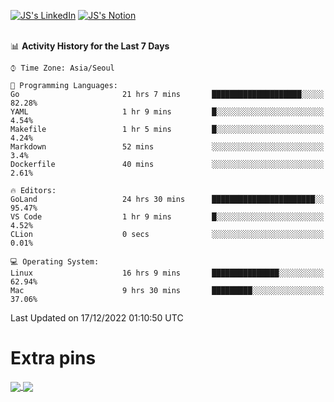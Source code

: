 
[![JS's LinkedIn](https://img.shields.io/badge/LinkedIn-blue?style=for-the-badge&logo=linkedin)](https://www.linkedin.com/in/jaeseung-lee-5a2a32139/) 
[![JS's Notion](https://img.shields.io/badge/Notion-black?style=for-the-badge&logo=notion)](https://bit.ly/ljswiki1) <br><br>
<!-- ![JS's GitHub stats](https://github-readme-stats-lemon-five.vercel.app/api?username=tkxkd0159&hide=contribs,prs,stars,issues&show_icons=true&theme=react&include_all_commits=true)   -->
<!-- ![Top Langs](https://github-readme-stats-lemon-five.vercel.app/api/top-langs/?username=tkxkd0159&layout=compact&hide=jupyter%20notebook,scss,html,css&langs_count=10)  -->


<!--START_SECTION:waka-->
📊 **Activity History for the Last 7 Days** 

```text
⌚︎ Time Zone: Asia/Seoul

💬 Programming Languages: 
Go                       21 hrs 7 mins       ████████████████████░░░░░   82.28% 
YAML                     1 hr 9 mins         █░░░░░░░░░░░░░░░░░░░░░░░░   4.54% 
Makefile                 1 hr 5 mins         █░░░░░░░░░░░░░░░░░░░░░░░░   4.24% 
Markdown                 52 mins             ░░░░░░░░░░░░░░░░░░░░░░░░░   3.4% 
Dockerfile               40 mins             ░░░░░░░░░░░░░░░░░░░░░░░░░   2.61%

🔥 Editors: 
GoLand                   24 hrs 30 mins      ███████████████████████░░   95.47% 
VS Code                  1 hr 9 mins         █░░░░░░░░░░░░░░░░░░░░░░░░   4.52% 
CLion                    0 secs              ░░░░░░░░░░░░░░░░░░░░░░░░░   0.01%

💻 Operating System: 
Linux                    16 hrs 9 mins       ███████████████░░░░░░░░░░   62.94% 
Mac                      9 hrs 30 mins       █████████░░░░░░░░░░░░░░░░   37.06%

```


 Last Updated on 17/12/2022 01:10:50 UTC
<!--END_SECTION:waka-->

# Extra pins
<a href="https://github.com/tkxkd0159/tkxkd0159.github.io">
  <img align="center" src="https://github-readme-stats-lemon-five.vercel.app/api/pin/?username=tkxkd0159&repo=nft-card-game&theme=react" />
</a>
<a href="https://github.com/tkxkd0159/dsalgo">
  <img align="center" src="https://github-readme-stats-lemon-five.vercel.app/api/pin/?username=tkxkd0159&repo=dsalgo&theme=react" />
</a>

<!---
- 🔭 I’m currently working on ...
- 🌱 I’m currently learning blockchain and distributed network
- 👯 I’m looking to collaborate on ...
- 🤔 I’m looking for help with ...
- 💬 Ask me about ...
- 📫 How to reach me: ...
- 😄 Pronouns: ...
- ⚡ Fun fact: ...
-->
